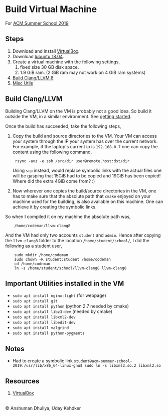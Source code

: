Build Virtual Machine
====================
For [ACM Summer School 2019](index.html)

Steps
------------
1. Download and install [VirtualBox][1].
2. Download [lubuntu 18.04](https://lubuntu.net/lubuntu-18-04-bionic-beaver-released/).
3. Create a virtual machine with the following settings,
   1. fixed size 30 GB disk space.
   2. 1.9 GiB ram. (2 GiB ram may not work on 4 GiB ram systems)
4. [Build Clang/LLVM 8](#buildclang)
5. [Misc Utils](#utils)

Build Clang/LLVM
---------------------

Building Clang/LLVM on the VM is probably not a good idea. So build it outside the VM, in a similar environment. See [getting started](../../compilers/llvm/get_started.html).

Once the build has succeeded, take the following steps,

1. Copy the build and source directories to the VM. Your VM can access your system through the IP your system has over the current network. For example, if the laptop's current ip is `192.168.0.7` one can copy the content using the following command,

        rsync -avz -e ssh /src/dir user@remote.host:dst/dir

   Using `scp` instead, would replace symbolic links with the actual files one will be gasping that 15GiB had to be copied and 19GiB has been copied! Where did the extra 4GiB come from? :)

2. Now wherever one copies the build/source directories in the VM, one has to make sure that the absolute path that `cmake` enjoyed on your machine used for the building, is also available on this machine. One can achieve it by creating the symbolic links.

  So when I compiled it on my machine the absolute path was,

        /home/codeman/llvm-clang8

  And the VM had only two accounts `student` and `admin`. Hence after copying the `llvm-clang8` folder to the location `/home/student/school/`, I did the following as a student user,

        sudo mkdir /home/codeman
        sudo chown -R student:student /home/codeman
        cd /home/codeman
        ln -s /home/student/school/llvm-clang8 llvm-clang8


Important Utilities installed in the VM <a name="utils"></a>
-------------------

* `sudo apt install nginx-light` (for webpage)
* `sudo apt install git`
* `sudo apt install python` (python 2.7 needed by cmake)
* `sudo apt install libz3-dev` (needed by cmake)
* `sudo apt install libxml2-dev`
* `sudo apt install libedit-dev`
* `sudo apt install valgrind`
* `sudo apt install python-pygments`

Notes
-------

* Had to create a symbolic link `student@acm-summer-school-2019:/usr/lib/x86_64-linux-gnu$ sudo ln -s libxml2.so.2 libxml2.so`


Resources
---------------
1. [VirtualBox][1]

[1]: https://www.virtualbox.org/wiki/Downloads
   
<div class="footer">
<br/>
&copy; Anshuman Dhuliya, Uday Kehdker
<br/>
</div>

